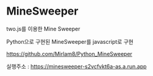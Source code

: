 # MineSweeper
 
two.js를 이용한 Mine Sweeper

Python으로 구현된 MineSweeper를 javascript로 구현

https://github.com/Mirlam8/Python_MineSweeper

실행주소 : https://minesweeper-s2vcfvkt6a-as.a.run.app